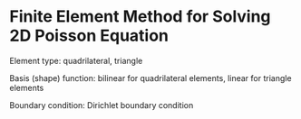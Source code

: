 # Finite Element Method for Solving 2D Poisson Equation

Element type: quadrilateral, triangle

Basis (shape) function: bilinear for quadrilateral elements, linear for triangle elements

Boundary condition: Dirichlet boundary condition